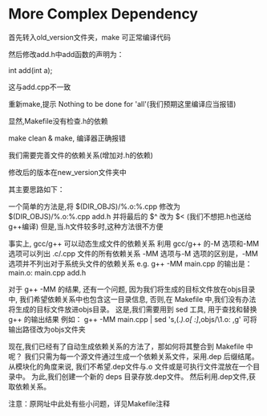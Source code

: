 # More Complex Dependency

首先转入old_version文件夹，make 可正常编译代码

然后修改add.h中add函数的声明为：

int add(int a);

这与add.cpp不一致

重新make,提示 Nothing to be done for 'all'(我们预期这里编译应当报错)

显然,Makefile没有检查.h的依赖

make clean & make, 编译器正确报错

我们需要完善文件的依赖关系(增加对.h的依赖)

修改后的版本在new_version文件夹中

其主要思路如下：

一个简单的方法是,将 $(DIR\_OBJS)/\%.o:\%.cpp 修改为 $(DIR\_OBJS)/%.o:%.cpp add.h
并将最后的 $^ 改为 $< (我们不想把.h也送给g++编译)
但是,当.h文件较多时,这种方法很不方便

事实上, gcc/g++ 可以动态生成文件的依赖关系
利用 gcc/g++ 的-M 选项和-MM 选项可以列出 .c/.cpp 文件的所有依赖关系
-MM 选项与-M 选项的区别是，-MM选项并不列出对于系统头文件的依赖关系
e.g. g++ -MM main.cpp 的输出是： main.o: main.cpp add.h

对于 g++ -MM 的结果, 还有⼀个问题, 因为我们将生成的目标文件放在objs目录中,
我们希望依赖关系中也包含这⼀目录信息,
否则,在 Makefile 中,我们没有办法将生成的目标文件放进objs目录。
这是,我们需要用到 sed 工具, 用于查找和替换 g++ 的输出结果
例如：
		g++ -MM main.cpp | sed 's,\(.*\)\.o[ :]*,objs/\1.o: ,g'
可将输出路径改为objs文件夹

现在,我们已经有了自动生成依赖关系的⽅法了，那如何将其整合到 Makefile 中呢？
我们只需为每⼀个源文件通过生成⼀个依赖关系文件，采用.dep 后缀结尾。
从模块化的角度来说, 我们不希望.dep文件与.o 文件或是可执⾏文件混放在⼀个⽬录中。
为此,我们创建一个新的 deps 目录存放.dep文件。
然后利用.dep文件,获取依赖关系。

注意：原网址中此处有些小问题，详见Makefile注释
